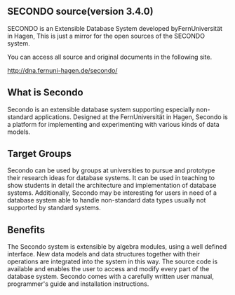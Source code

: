 ## SECONDO source(version 3.4.0)

SECONDO is an Extensible Database System developed byFernUniversität in Hagen,
This is just a mirror for the open sources of the SECONDO system.

You can access all source and original documents in the following site.

http://dna.fernuni-hagen.de/secondo/


## What is Secondo

Secondo is an extensible database system supporting especially non-standard applications. Designed at the FernUniversität in Hagen, Secondo is a platform for implementing and experimenting with various kinds of data models.

## Target Groups

Secondo can be used by groups at universities to pursue and prototype their research ideas for database systems. It can be used in teaching to show students in detail the architecture and implementation of database systems. Additionally, Secondo may be interesting for users in need of a database system able to handle non-standard data types usually not supported by standard systems.

## Benefits

The Secondo system is extensible by algebra modules, using a well defined interface. New data models and data structures together with their operations are integrated into the system in this way. The source code is available and enables the user to access and modify every part of the database system. Secondo comes with a carefully written user manual, programmer's guide and installation instructions.
